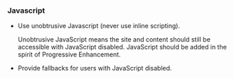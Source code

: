 ### Javascript
- Use unobtrusive Javascript (never use inline scripting).  

	Unobtrusive JavaScript means the site and content should still be accessible with JavaScript disabled. JavaScript should be added in the spirit of Progressive Enhancement.

- Provide fallbacks for users with JavaScript disabled.
